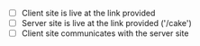 - [ ] Client site is live at the link provided
- [ ] Server site is live at the link provided ('/cake')
- [ ] Client site communicates with the server site
